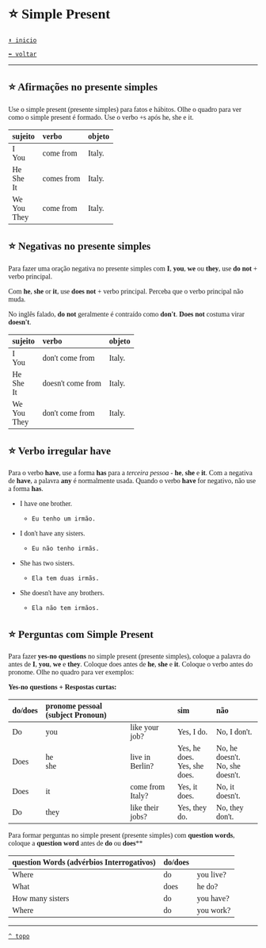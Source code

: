 <font face="Calibri">

# ⭐ Simple Present

[`⬆️ inicio`](../../EF%20Route.md)

[`⬅️ voltar`](../Iniciante%201.md)

---

## ⭐ Afirmações no presente simples

Use o simple present (presente simples) para fatos e hábitos. Olhe o quadro para ver como o simple present é formado. Use o verbo +s após he, she e it.

| sujeito | verbo | objeto |
|:-|:-|:-|
| I <br/>You | come from | Italy. |
| He<br/>She<br/>It | comes from | Italy. |
| We<br/>You<br/>They | come from | Italy. |

## ⭐ Negativas no presente simples

Para fazer uma oração negativa no presente simples com **I**, **you**, **we** ou **they**, use **do not** + verbo principal.

Com **he**, **she** or **it**, use **does not** + verbo principal.
Perceba que o verbo principal não muda.

No inglês falado, **do not** geralmente é contraído como **don't**.
**Does not** costuma virar **doesn't**.

| sujeito | verbo | objeto |
|:-|:-|:-|
| I <br/>You | don't come from | Italy. |
| He<br/>She<br/>It | doesn't come from | Italy. |
| We<br/>You<br/>They | don't come from | Italy. |

## ⭐ Verbo irregular have

Para o verbo **have**, use a forma **has** para a *terceira pessoa* - **he**, **she** e **it**.
Com a negativa de **have**, a palavra **any** é normalmente usada.
Quando o verbo **have** for negativo, não use a forma **has**.

+ I have one brother.
  + `Eu tenho um irmão.`

+ I don't have any sisters.
  + `Eu não tenho irmãs.`

+ She has two sisters.
  + `Ela tem duas irmãs.`

+ She doesn't have any brothers.
  + `Ela não tem irmãos.`

## ⭐ Perguntas com Simple Present

Para fazer **yes-no questions** no simple present (presente simples), coloque a palavra do antes de **I**, **you**, **we** e **they**.
Coloque does antes de **he**, **she** e **it**. Coloque o verbo antes do pronome. Olhe no quadro para ver exemplos:

**Yes-no questions + Respostas curtas:**

| do/does | pronome pessoal (subject Pronoun) | | sim | não |
|:-|:-|:-|:-|:-|
| Do | you | like your job? | Yes, I do. | No, I don't. |
| Does | he<br/>she | live in Berlin? | Yes, he does. <br/>Yes, she does. | No, he doesn't.<br/>No, she doesn't. |
| Does | it | come from Italy? | Yes, it does. | No, it doesn't. |
| Do | they | like their jobs? | Yes, they do. | No, they don't. |

Para formar perguntas no simple present (presente simples) com **question words**, coloque a **question word** antes de **do** ou **does****

| question Words (advérbios Interrogativos) | do/does | |
|:-|:-|:-|
| Where | do | you live? |
| What | does | he do? |
| How many sisters | do | you have? |
| Where | do | you work? |

---

[`^ topo`](#-simple-present)
</font>
